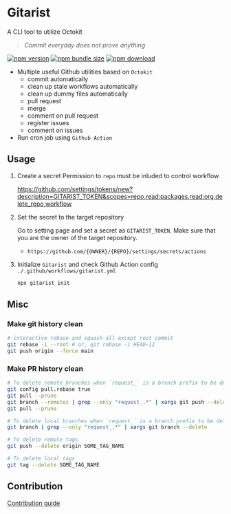 # Gitarist

A CLI tool to utilize Octokit

> _Commit everyday does not prove anything_

[![npm version](https://img.shields.io/npm/v/gitarist)](https://www.npmjs.com/package/gitarist)
[![npm bundle size](https://img.shields.io/bundlephobia/minzip/gitarist)](https://www.npmjs.com/package/gitarist?activeTab=explore)
[![npm download](https://img.shields.io/npm/dw/gitarist)](https://www.npmjs.com/package/gitarist)

- Multiple useful Github utilities based on `Octokit`
  - commit automatically
  - clean up stale workflows automatically
  - clean up dummy files automatically
  - pull request
  - merge
  - comment on pull request
  - register issues
  - comment on issues
- Run cron job using `Github Action`

## Usage

1. Create a secret
   Permission to `repo` must be inluded to control workflow

   https://github.com/settings/tokens/new?description=GITARIST_TOKEN&scopes=repo,read:packages,read:org,delete_repo,workflow

2. Set the secret to the target repository

   Go to setting page and set a secret as `GITARIST_TOKEN`. Make sure that you are the owner of the target repository.

   - `https://github.com/{OWNER}/{REPO}/settings/secrets/actions`

   <!-- https://github.com/thilllon/gitarist/settings/secrets/actions -->

3. Initialize `Gitarist` and check Github Action config `./.github/workflows/gitarist.yml`

   ```sh
   npx gitarist init
   ```

## Misc

### Make git history clean

```sh
# interactive rebase and squash all except root commit
git rebase -i --root # or, git rebase -i HEAD~12
git push origin --force main
```

### Make PR history clean

```sh
# To delete remote branches when `request_` is a branch prefix to be deleted
git config pull.rebase true
git pull --prune
git branch --remotes | grep --only "request_.*" | xargs git push --delete origin
git pull --prune

# To delete local branches when `request_` is a branch prefix to be deleted
git branch | grep --only "request_.*" | xargs git branch --delete

# To delete remote tags
git push --delete origin SOME_TAG_NAME

# To delete local tags
git tag --delete SOME_TAG_NAME
```

## Contribution

[Contribution guide](./CONTRIBUTING.md)
